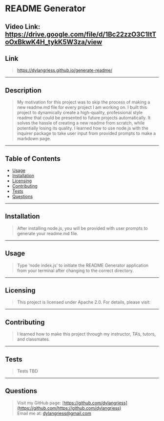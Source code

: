 # README Generator

## Video Link: https://drive.google.com/file/d/1Bc22zzO3C1ItToOxBkwK4H_tykK5W3za/view

## Link

> https://dylangriess.github.io/generate-readme/

---

## Description

> My motivation for this project was to skip the process of making a new readme.md file for every project I am working on.
> I built this project to dynamically create a high-quality, professional style readme that could be presented to future projects automatically.
> It solves the hassle of creating a new readme from scratch, while potentially losing its quality.
> I learned how to use node.js with the inquirer package to take user input from provided prompts to make a markdown page.

---

## Table of Contents

- [Usage](#usage)
- [Installation](#installation)
- [Licensing](#licensing)
- [Contributing](#contributing)
- [Tests](#tests)
- [Questions](#questions)

---

## Installation

> After installing node.js, you will be provided with user prompts to generate your readme.md file.

---

## Usage

> Type ‘node index.js’ to initiate the README Generator application from your terminal after changing to the correct directory.

---

## Licensing

> This project is licensed under Apache 2.0.
> For details, please visit:

---

## Contributing

> I learned how to make this project through my instructor, TA’s, tutors, and classmates.

---

## Tests

> Tests TBD

---

## Questions

> Visit my GitHub page: [https://github.com/dylangriess](https://github.com/https://github.com/dylangriess)  
> Email me at: [dylangriess@gmail.com](dylangriess@gmail.com)
